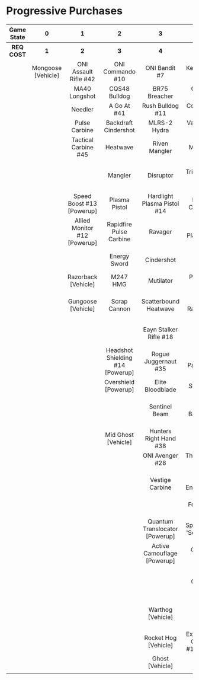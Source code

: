 # Progressive Purchases

| **Game State** |       **0**        |            **1**             |              **2**               |             **3**              |                **4**                 |            **5**             |              **6**              |                            |                              |
| :------------: | :----------------: | :--------------------------: | :------------------------------: | :----------------------------: | :----------------------------------: | :--------------------------: | :-----------------------------: | :------------------------: | :--------------------------: |
|  **REQ COST**  |       **1**        |            **2**             |              **3**               |             **4**              |                **5**                 |            **6**             |              **7**              |           **8**            |            **9**             |
|                | Mongoose [Vehicle] |    ONI Assault Rifle #42     |         ONI Commando #10         |         ONI Bandit #7          |           Key Of Speed #2            |       Striker Sidekick       |        Scions Vision #8         |  Exterminating Frenzy #40  |     Banish Of Balaho #43     |
|                |                    |        MA40 Longshot         |          CQS48 Bulldog           |         BR75 Breacher          |         ONI Battle Rifle #6          |       Impact Commando        |         Headhunter #48          |     Volcanic Oasis #49     |      Scorpion Tail #47       |
|                |                    |           Needler            |           A Go At #41            |        Rush Bulldog #11        |         Convergence Bulldog          |        Pursuit Hydra         |       The Final Token #25       |        Valkyrie #13        |        Gamma Shot #50        |
|                |                    |        Pulse Carbine         |       Backdraft Cindershot       |          MLRS-2 Hydra          |          Valor Of Dinh #12           |       Rain Of War #39        |        Calcine Disruptor        |      Rushdown Hammer       |                              |
|                |                    |     Tactical Carbine #45     |             Heatwave             |         Riven Mangler          |              M41 SPNKr               |         M41 Tracker          |       Rage Of Iratus #20        |                            |      Scorpion [Vehicle]      |
|                |                    |                              |             Mangler              |           Disruptor            |          Tripple Threat #23          |        Fuel Rod SPNKr        |       Stalker Rifle Ultra       |      Wraith [Vehicle]      | Banishing Wasp #17 [Vehicle] |
|                |                    |  Speed Boost #13 [Powerup]   |          Plasma Pistol           |  Hardlight Plasma Pistol #14   |         Decaying Charge #21          |     Spartan Sandwich #32     |       Purging Shock Rifle       | Phantom Wasp #16 [Vehicle] |     Dragon #19 [Vehicle]     |
|                |                    | Allied Monitor #12 [Powerup] |     Rapidfire Pulse Carbine      |            Ravager             |        Unbound Plasma Pistol         |       S7 Sniper Rifle        |        Doom Of Reach #30        |                            |                              |
|                |                    |                              |           Energy Sword           |           Cindershot           |           Pinpoint Needler           |     Light Of Doisac #46      |     Sentry Of Writh Kul #34     |                            |                              |
|                |                    |     Razorback [Vehicle]      |             M247 HMG             |           Mutilator            |            Pulse Wave #16            |      S7 Flexfire Sniper      |        Diminsher of Hope        |                            |                              |
|                |                    |      Gungoose [Vehicle]      |           Scrap Cannon           |     Scatterbound Heatwave      |          Zealot Ravager #19          |     Arcane Sentinel Beam     |  Overloaded Pulse Carbine #15   |                            |                              |
|                |                    |                              |                                  |     Eayn Stalker Rifle #18     |           Ravager Rebound            |     Phantom Assassin #26     |                                 |                            |                              |
|                |                    |                              | Headshot Shielding #14 [Powerup] |      Rogue Juggernaut #35      |         Blinding Payload #22         |        Gravity Hammer        |         Wasp [Vehicle]          |                            |                              |
|                |                    |                              |       Overshield [Powerup]       |        Elite Bloodblade        |            Stalker Rifle             |         Shock Rifle          |        Banshee [Vehicle]        |                            |                              |
|                |                    |                              |                                  |         Sentinel Beam          |         Spire Of Barroth #17         |       Scout Skewer #27       | Fusion Rocket Hog #14 [Vehicle] |                            |                              |
|                |                    |                              |       Mid Ghost [Vehicle]        |     Hunters Right Hand #38     |                Skewer                |       Volatile Skewer        |                                 |                            |                              |
|                |                    |                              |                                  |        ONI Avenger #28         |           Thunderstorm #44           |          Demon #36           |                                 |                            |                              |
|                |                    |                              |                                  |        Vestige Carbine         |         Duelist Energy Sword         |  Guardian Of Sanghelios #33  |                                 |                            |                              |
|                |                    |                              |                                  |                                |            Focus Beam #24            |                              |                                 |                            |                              |
|                |                    |                              |                                  | Quantum Translocator [Powerup] |      Spike Of Thav 'Sebarim #37      |  Health Steal #11 [Powerup]  |                                 |                            |                              |
|                |                    |                              |                                  |  Active Camouflage [Powerup]   |            ONI Turret #29            |                              |                                 |                            |                              |
|                |                    |                              |                                  |                                |           The Champion #31           |  Mid Banshee #11 [Vehicle]   |                                 |                            |                              |
|                |                    |                              |                                  |       Warthog [Vehicle]        |            Plasma Cannon             | Plasma Warthog #15 [Vehicle] |                                 |                            |                              |
|                |                    |                              |                                  |      Rocket Hog [Vehicle]      | Extermination Gungoose #13 [Vehicle] |                              |                                 |                            |                              |
|                |                    |                              |                                  |        Ghost [Vehicle]         |                                      |                              |                                 |                            |                              |
|                |                    |                              |                                  |                                |                                      |                              |                                 |                            |                              |
